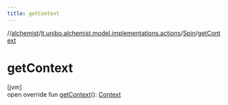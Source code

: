 ```yaml
---
title: getContext
---
```

//[alchemist](../../../index.html)/[it.unibo.alchemist.model.implementations.actions](../index.html)/[Spin](index.html)/[getContext](get-context.html)



# getContext



[jvm]\
open override fun [getContext](get-context.html)(): [Context](../../it.unibo.alchemist.model.interfaces/-context/index.html)




